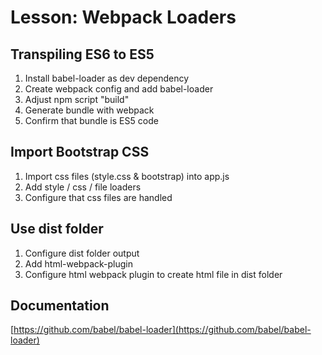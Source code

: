 # Lesson: Webpack Loaders
## Transpiling ES6 to ES5
1. Install babel-loader as dev dependency
1. Create webpack config and add babel-loader
1. Adjust npm script "build"
1. Generate bundle with webpack
1. Confirm that bundle is ES5 code

## Import Bootstrap CSS
1. Import css files (style.css & bootstrap) into app.js
1. Add style / css / file loaders
1. Configure that css files are handled

## Use dist folder
1. Configure dist folder output
1. Add html-webpack-plugin
1. Configure html webpack plugin to create html file in dist folder

## Documentation
[https://github.com/babel/babel-loader](https://github.com/babel/babel-loader)
